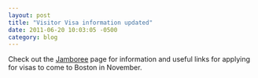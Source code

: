 ```yaml
---
layout: post
title: "Visitor Visa information updated"
date: 2011-06-20 10:03:05 -0500
category: blog
---
```


Check out the <a href="/jamboree">Jamboree</a> page for information and useful links for applying for visas to come to Boston in November.
